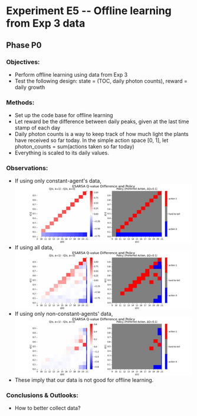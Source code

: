 #  Experiment E5 -- Offline learning from Exp 3 data
##  Phase P0
### Objectives: 
- Perform offline learning using data from Exp 3
- Test the following design: state = (TOC, daily photon counts), reward = daily growth
### Methods: 
- Set up the code base for offline learning 
- Let reward be the difference between daily peaks, given at the last time stamp of each day
- Daily photon counts is a way to keep track of how much light the plants have received so far today. In the simple action space [0, 1], let photon_counts = sum(actions taken so far today)
- Everything is scaled to its daily values. 
### Observations: 
- If using only constant-agent's data, ![alt text](image.png)
- If using all data, ![alt text](image-1.png)
- If using only non-constant-agents' data, ![alt text](image-2.png)
- These imply that our data is not good for offline learning. 
### Conclusions & Outlooks: 
- How to better collect data?